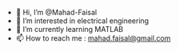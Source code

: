 - 👋 Hi, I’m @Mahad-Faisal
- 👀 I’m interested in electrical engineering 
- 🌱 I’m currently learning MATLAB
- 📫 How to reach me : mahad.faisal@gmail.com

<!---
Mahad-Faisal/Mahad-Faisal is a ✨ special ✨ repository because its `README.md` (this file) appears on your GitHub profile.
You can click the Preview link to take a look at your changes.
--->
